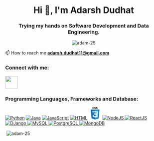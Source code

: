 <h1 align="center">Hi 👋, I'm Adarsh Dudhat</h1>
<h3 align="center">Trying my hands on Software Development and Data Engineering.</h3>

<p align="center"> <img src="https://komarev.com/ghpvc/?username=adam-25&label=Profile%20views&color=0e75b6&style=flat" alt="adam-25" /> </p>

📫 How to reach me **adarsh.dudhat11@gmail.com**

<h3 align="left">Connect with me:</h3>
<p align="left">
<a href="https://www.linkedin.com/in/adarsh-dudhat/" target="blank"><img align="center" src="https://www.edigitalagency.com.au/wp-content/uploads/Linkedin-logo-icon-png.png" alt="" height="40" width="40" /></a>
</p>

<h3 align="left">Programming Languages, Frameworks and Database:</h3>
<p align="left"> 
  <a href="https://www.w3schools.com/python/" target="_blank"> <img src="https://cdn3.iconfinder.com/data/icons/logos-and-brands-adobe/512/267_Python-512.png" alt="Python" width="50" height="40"/></a>
  <a href="https://www.w3schools.com/java/" target="_blank"> <img src="https://cdn.iconscout.com/icon/free/png-256/java-60-1174953.png" alt="Java" width="40" height="40"/></a>
  <a href="https://www.w3schools.com/js/" target="_blank"> <img src="https://cdn.iconscout.com/icon/free/png-256/javascript-2038874-1720087.png" alt="JavaScript" width="50" height="40"/></a>
  <a href="https://www.w3schools.com/HTML/" target="_blank"> <img src="https://cdn-icons-png.flaticon.com/512/888/888859.png" alt="HTML" width="40" height="40"/></a>
  <a href="https://www.w3schools.com/css/" target="_blank"> <img src="https://raw.githubusercontent.com/github/explore/6c6508f34230f0ac0d49e847a326429eefbfc030/topics/css/css.png" alt="CSS" width="40" height="40"/></a>
  <a href="https://nodejs.org/en/" target="_blank"> <img src="https://icon-library.com/images/node-js-icon/node-js-icon-8.jpg" alt="NodeJS" width="40" height="40"> </a>
  <a href="https://reactjs.org/" target="_blank"> <img src="https://upload.wikimedia.org/wikipedia/commons/thumb/a/a7/React-icon.svg/1200px-React-icon.svg.png" alt="ReactJS" width="40" height="40"> </a>
  <a href="https://www.djangoproject.com/" target="_blank"> <img src="https://icon-library.com/images/django-icon/django-icon-0.jpg" alt="DJango" width="40" height="40"> </a>
  <a href="https://www.mysql.com/" target="_blank"> <img src="https://d1.awsstatic.com/asset-repository/products/amazon-rds/1024px-MySQL.ff87215b43fd7292af172e2a5d9b844217262571.png" alt="MySQL" width="60" height="40"> </a>
  <a href="https://www.postgresql.org/" target="_blank"> <img src="https://upload.wikimedia.org/wikipedia/commons/thumb/2/29/Postgresql_elephant.svg/640px-Postgresql_elephant.svg.png" alt="PostgreSQL" width="40" height="40"> </a>
  <a href="https://www.mongodb.com/" target="_blank"> <img src="https://mpng.subpng.com/20190111/thz/kisspng-mongodb-logo-database-nosql-postgresql-how-to-create-an-outstanding-tech-stack-clickup-bl-5c391bdf9cff48.4731136215472465596431.jpg" alt="MongoDB" width="40" height="40"> </a>
</p>

<p>&nbsp;<img align="center" src="https://github-readme-stats.vercel.app/api?username=adam-25&show_icons=true&locale=en" alt="adam-25" /></p>
